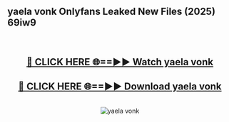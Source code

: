 <h2>yaela vonk Onlyfans Leaked New Files (2025) 69iw9</h2>
<br>
<div align="center">
<h2><a href="https://mediafiles.top/yaela_vonk&ref=git" rel="nofollow">🔴 CLICK HERE 🌐==►► Watch yaela vonk</a></h2>
<h2><a href="https://mediafiles.top/yaela_vonk&ref=git" rel="nofollow">🔴 CLICK HERE 🌐==►► Download yaela vonk</a></h2>
<br>
<a href="https://mediafiles.top/yaela_vonk&ref=git" rel="nofollow" data-target="animated-image.originalLink"><img src="https://i.ibb.co.com/xMMVF88/686577567.gif" alt="yaela vonk" style="max-width: 100%; display: inline-block;" data-target="animated-image.originalImage"></a>
</div>
<br>
<br>